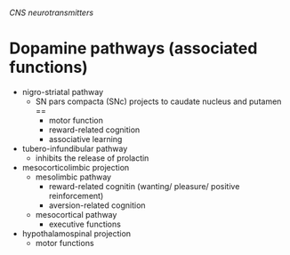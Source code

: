 ###### CNS neurotransmitters

# Dopamine pathways (associated functions)
- nigro-striatal pathway
    + SN pars compacta (SNc) projects to caudate nucleus and putamen == 
        * motor function
        * reward-related cognition
        * associative learning
- tubero-infundibular pathway
    + inhibits the release of prolactin
- mesocorticolimbic projection
    + mesolimbic pathway
        * reward-related cognitin (wanting/ pleasure/ positive reinforcement)
        * aversion-related cognition
    + mesocortical pathway
        * executive functions
- hypothalamospinal projection
    + motor functions